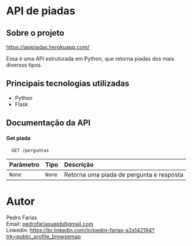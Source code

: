# API de piadas

## Sobre o projeto
https://apipiadas.herokuapp.com/

Essa é uma API estruturada em Python, que retorna piadas dos mais diversos tipos.

## Principais tecnologias utilizadas

- Python
- Flask

## Documentação da API

#### Get piada

```http
  GET /perguntas
```

| Parâmetro   | Tipo       | Descrição                           |
| :---------- | :--------- | :---------------------------------- |
| `None` | `None` | Retorna uma piada de pergunta e resposta |


# Autor
Pedro Farias <br/>
Email: pedrofariasuepb@gmail.com <br/>
Linkedin: https://br.linkedin.com/in/pedro-farias-a2a142194?trk=public_profile_browsemap
